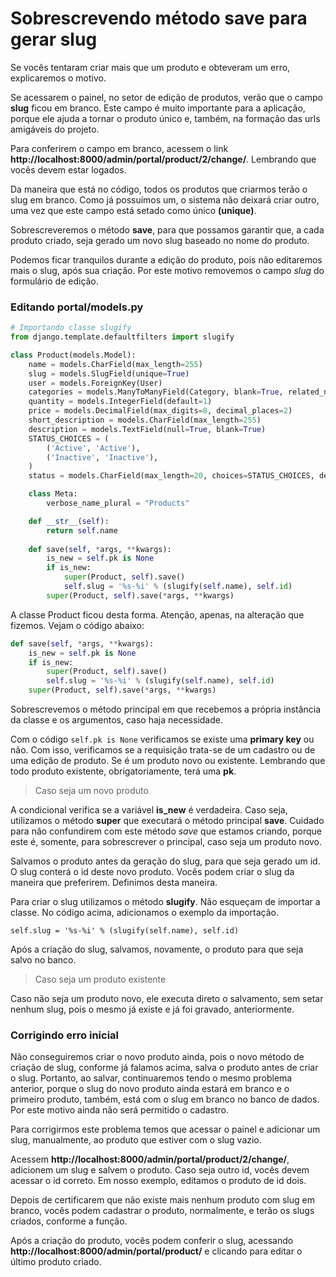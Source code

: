 # Sobrescrevendo método save para gerar slug

Se vocês tentaram criar mais que um produto e obteveram um erro, explicaremos o motivo.

Se acessarem o painel, no setor de edição de produtos, verão que o campo **slug** ficou em branco. Este campo é muito importante para a aplicação, porque ele ajuda a tornar o produto único e, também, na formação das urls amigáveis do projeto.

Para conferirem o campo em branco, acessem o link **http://localhost:8000/admin/portal/product/2/change/**. Lembrando que vocês devem estar logados.

Da maneira que está no código, todos os produtos que criarmos terão o slug em branco. Como já possuímos um, o sistema não deixará criar outro, uma vez que este campo está setado como único **(unique)**.

Sobrescreveremos o método **save**, para que possamos garantir que, a cada produto criado, seja gerado um novo slug baseado no nome do produto. 

Podemos ficar tranquilos durante a edição do produto, pois não editaremos mais o slug, após sua criação. Por este motivo removemos o campo *slug* do formulário de edição.

### Editando portal/models.py

```python
# Importando classe slugify
from django.template.defaultfilters import slugify

class Product(models.Model):
    name = models.CharField(max_length=255)
    slug = models.SlugField(unique=True)
    user = models.ForeignKey(User)
    categories = models.ManyToManyField(Category, blank=True, related_name='categories')
    quantity = models.IntegerField(default=1)
    price = models.DecimalField(max_digits=8, decimal_places=2)
    short_description = models.CharField(max_length=255)
    description = models.TextField(null=True, blank=True)
    STATUS_CHOICES = (
        ('Active', 'Active'),
        ('Inactive', 'Inactive'),
    )
    status = models.CharField(max_length=20, choices=STATUS_CHOICES, default="Inactive")

    class Meta:
        verbose_name_plural = "Products"

    def __str__(self):
        return self.name
    
    def save(self, *args, **kwargs):
        is_new = self.pk is None
        if is_new:
            super(Product, self).save()
            self.slug = '%s-%i' % (slugify(self.name), self.id)
        super(Product, self).save(*args, **kwargs)
```

A classe Product ficou desta forma. Atenção, apenas, na alteração que fizemos. Vejam o código abaixo:

```python
def save(self, *args, **kwargs):
	is_new = self.pk is None
	if is_new:
	    super(Product, self).save()
	    self.slug = '%s-%i' % (slugify(self.name), self.id)
	super(Product, self).save(*args, **kwargs)
```

Sobrescrevemos o método principal em que recebemos a própria instância da classe e os argumentos, caso haja necessidade.

Com o código `self.pk is None` verificamos se existe uma **primary key** ou não. Com isso, verificamos se a requisição trata-se de um cadastro ou de uma edição de produto. Se é um produto novo ou existente. Lembrando que todo produto existente, obrigatoriamente, terá uma **pk**.

> Caso seja um novo produto

A condicional verifica se a variável **is_new** é verdadeira. Caso seja, utilizamos o método **super** que executará o método principal **save**. Cuidado para não confundirem com este método *save* que estamos criando, porque este é, somente, para sobrescrever o principal, caso seja um produto novo.

Salvamos o produto antes da geração do slug, para que seja gerado um id. O slug conterá o id deste novo produto. Vocês podem criar o slug da maneira que preferirem. Definimos desta maneira.

Para criar o slug utilizamos o método **slugify**. Não esqueçam de importar a classe. No código acima, adicionamos o exemplo da importação.

`self.slug = '%s-%i' % (slugify(self.name), self.id)`

Após a criação do slug, salvamos, novamente, o produto para que seja salvo no banco.

> Caso seja um produto existente

Caso não seja um produto novo, ele executa direto o salvamento, sem setar nenhum slug, pois o mesmo já existe e já foi gravado, anteriormente.

### Corrigindo erro inicial

Não conseguiremos criar o novo produto ainda, pois o novo método de criação de slug, conforme já falamos acima, salva o produto antes de criar o slug. Portanto, ao salvar, continuaremos tendo o mesmo problema anterior, porque o slug do novo produto ainda estará em branco e o primeiro produto, também, está com o slug em branco no banco de dados. Por este motivo ainda não será permitido o cadastro.

Para corrigirmos este problema temos que acessar o painel e adicionar um slug, manualmente, ao produto que estiver com o slug vazio.

Acessem **http://localhost:8000/admin/portal/product/2/change/**, adicionem um slug e salvem o produto. Caso seja outro id, vocês devem acessar o id correto. Em nosso exemplo, editamos o produto de id dois.

Depois de certificarem que não existe mais nenhum produto com slug em branco, vocês podem cadastrar o produto, normalmente, e terão os slugs criados, conforme a função.

Após a criação do produto, vocês podem conferir o slug, acessando **http://localhost:8000/admin/portal/product/** e clicando para editar o último produto criado.